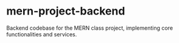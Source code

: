 # mern-project-backend
Backend codebase for the MERN class project, implementing core functionalities and services.
